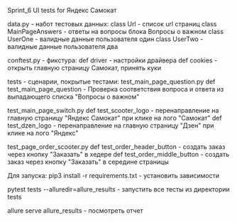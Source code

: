 Sprint_6
UI tests for Яндекс Самокат

data.py - набот тестовых данных:
class Url - список url страниц
class MainPageAnswers - ответы на вопросы блока Вопросы о важном
class UserOne - валидные данные пользователя один
class UserTwo - валидные данные пользователя два

conftest.py - фикстура:
def driver - настройки драйвера
def cookies - открыть главную страницу Самокат, принять куки

tests - сценарии, покрытые тестами:
test_main_page_question.py
def test_main_page_question - Проверка соответствия вопроса и ответа из выпадающего списка "Вопросы о важном"

test_main_page_switch.py
def test_scooter_logo - перенаправление на главную страницу "Яндекс Самокат" при клике на лого "Самокат"
def test_dzen_logo - перенаправление на главную страницу "Дзен" при клике на лого "Яндекс"

test_page_order_scooter.py
def test_order_header_button - создать заказ через кнопку "Заказать" в хедере
def test_order_middle_button - создать заказ через кнопку "Заказать" в середине страницы

Для запуска:
pip3 install -r requirements.txt - установить зависимости

pytest tests --alluredir=allure_results - запустить все тесты из директории tests

allure serve allure_results - посмотреть отчет